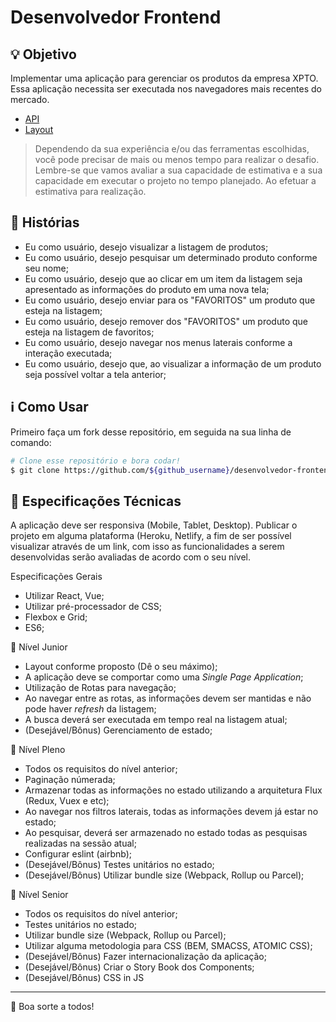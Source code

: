 # Desenvolvedor Frontend

## :bulb: Objetivo
Implementar uma aplicação para gerenciar os produtos da empresa XPTO. Essa aplicação necessita ser executada nos navegadores mais recentes do mercado.

- [API](http://www.mocky.io/v2/5d3b57023000005500a2a0a6)
- [Layout](https://xd.adobe.com/spec/b271010a-cc9d-4cce-471f-5ea72cd6e687-c440/)

> Dependendo da sua experiência e/ou das ferramentas escolhidas, você pode precisar de mais ou menos tempo para realizar o desafio. Lembre-se que vamos avaliar a sua capacidade de estimativa e a sua capacidade em executar o projeto no tempo planejado. Ao efetuar a estimativa para realização.


## :memo: Histórias

- Eu como usuário, desejo visualizar a listagem de produtos;
- Eu como usuário, desejo pesquisar um determinado produto conforme seu nome;
- Eu como usuário, desejo que ao clicar em um item da listagem seja apresentado as informações do produto em uma nova tela;
- Eu como usuário, desejo enviar para os "FAVORITOS" um produto que esteja na listagem;
- Eu como usuário, desejo remover dos "FAVORITOS" um produto que esteja na listagem de favoritos;
- Eu como usuário, desejo navegar nos menus laterais conforme a interação executada;
- Eu como usuário, desejo que, ao visualizar a informação de um produto seja possível voltar a tela anterior;


## :information_source: Como Usar
Primeiro faça um fork desse repositório, em seguida na sua linha de comando:

```bash
# Clone esse repositório e bora codar!
$ git clone https://github.com/${github_username}/desenvolvedor-frontend && cd desenvolvedor-frontend
```


## :microscope: Especificações Técnicas
A aplicação deve ser responsiva (Mobile, Tablet, Desktop). Publicar o projeto em alguma plataforma (Heroku, Netlify, a fim de ser possível visualizar através de um link, com isso as funcionalidades a serem desenvolvidas serão avaliadas de acordo com o seu nível.

Especificações Gerais
- Utilizar React, Vue;
- Utilizar pré-processador de CSS;
- Flexbox e Grid;
- ES6;

:baby_bottle: Nível Junior
- Layout conforme proposto (Dê o seu máximo);
- A aplicação deve se comportar como uma *Single Page Application*;
- Utilização de Rotas para navegação;
- Ao navegar entre as rotas, as informações devem ser mantidas e não pode haver *refresh* da listagem;
- A busca deverá ser executada em tempo real na listagem atual;
- (Desejável/Bônus) Gerenciamento de estado;

:beer: Nível Pleno
- Todos os requisitos do nível anterior;
- Paginação númerada;
- Armazenar todas as informações no estado utilizando a arquitetura Flux (Redux, Vuex e etc);
- Ao navegar nos filtros laterais, todas as informações devem já estar no estado;
- Ao pesquisar, deverá ser armazenado no estado todas as pesquisas realizadas na sessão atual;
- Configurar eslint (airbnb);
- (Desejável/Bônus) Testes unitários no estado;
- (Desejável/Bônus) Utilizar bundle size (Webpack, Rollup ou Parcel);

:wine_glass: Nível Senior
- Todos os requisitos do nível anterior;
- Testes unitários no estado;
- Utilizar bundle size (Webpack, Rollup ou Parcel);
- Utilizar alguma metodologia para CSS (BEM, SMACSS, ATOMIC CSS);
- (Desejável/Bônus) Fazer internacionalização da aplicação;
- (Desejável/Bônus) Criar o Story Book dos Components;
- (Desejável/Bônus) CSS in JS

---

:wave: Boa sorte a todos!